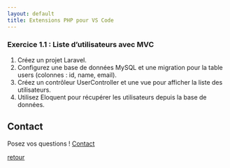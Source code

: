 ```yaml
---
layout: default
title: Extensions PHP pour VS Code
---
```

### Exercice 1.1 : Liste d’utilisateurs avec MVC

1. Créez un projet Laravel. 
2. Configurez une base de données MySQL et une migration pour la table users (colonnes : id, name, email). 
3. Créez un contrôleur UserController et une vue pour afficher la liste des utilisateurs. 
4. Utilisez Eloquent pour récupérer les utilisateurs depuis la base de données. 

## Contact

Posez vos questions ! [Contact](../../contact.md)


[retour](../../php-advanced.md)
